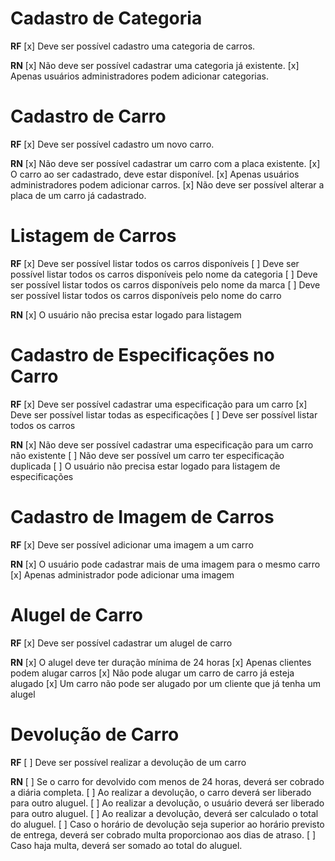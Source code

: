 # Cadastro de Categoria

**RF**
[x] Deve ser possível cadastro uma categoria de carros.

**RN**
[x] Não deve ser possível cadastrar uma categoria já existente.
[x] Apenas usuários administradores podem adicionar categorias.

# Cadastro de Carro

**RF**
[x] Deve ser possível cadastro um novo carro.

**RN**
[x] Não deve ser possível cadastrar um carro com a placa existente.
[x] O carro ao ser cadastrado, deve estar disponível.
[x] Apenas usuários administradores podem adicionar carros.
[x] Não deve ser possível alterar a placa de um carro já cadastrado.

# Listagem de Carros

**RF**
[x] Deve ser possível listar todos os carros disponíveis
[ ] Deve ser possível listar todos os carros disponíveis pelo nome da categoria
[ ] Deve ser possível listar todos os carros disponíveis pelo nome da marca
[ ] Deve ser possível listar todos os carros disponíveis pelo nome do carro

**RN**
[x] O usuário não precisa estar logado para listagem

# Cadastro de Especificações no Carro

**RF**
[x] Deve ser possível cadastrar uma especificação para um carro
[x] Deve ser possível listar todas as especificações
[ ] Deve ser possível listar todos os carros

**RN**
[x] Não deve ser possível cadastrar uma especificação para um carro não existente
[ ] Não deve ser possível um carro ter especificação duplicada
[ ] O usuário não precisa estar logado para listagem de especificações

# Cadastro de Imagem de Carros

**RF**
[x] Deve ser possível adicionar uma imagem a um carro

**RN**
[x] O usuário pode cadastrar mais de uma imagem para o mesmo carro
[x] Apenas administrador pode adicionar uma imagem

# Alugel de Carro

**RF**
[x] Deve ser possível cadastrar um alugel de carro

**RN**
[x] O alugel deve ter duração mínima de 24 horas
[x] Apenas clientes podem alugar carros
[x] Não pode alugar um carro de carro já esteja alugado
[x] Um carro não pode ser alugado por um cliente que já tenha um alugel

# Devolução de Carro

**RF**
[ ] Deve ser possível realizar a devolução de um carro

**RN**
[ ] Se o carro for devolvido com menos de 24 horas, deverá ser cobrado a diária completa.
[ ] Ao realizar a devolução, o carro deverá ser liberado para outro aluguel.
[ ] Ao realizar a devolução, o usuário deverá ser liberado para outro aluguel.
[ ] Ao realizar a devolução, deverá ser calculado o total do aluguel.
[ ] Caso o horário de devolução seja superior ao horário previsto de entrega, deverá ser cobrado multa proporcionao aos dias de atraso.
[ ] Caso haja multa, deverá ser somado ao total do aluguel.
